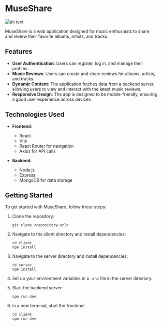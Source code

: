 # MuseShare
![alt text](./pics/home.png)

MuseShare is a web application designed for music enthusiasts to share and review their favorite albums, artists, and tracks. 

## Features


- **User Authentication**: Users can register, log in, and manage their profiles.
- **Music Reviews**: Users can create and share reviews for albums, artists, and tracks.
- **Dynamic Content**: The application fetches data from a backend server, allowing users to view and interact with the latest music reviews.
- **Responsive Design**: The app is designed to be mobile-friendly, ensuring a good user experience across devices.

## Technologies Used

- **Frontend**: 
  - React
  - Vite
  - React Router for navigation
  - Axios for API calls

- **Backend**: 
  - Node.js
  - Express
  - MongoDB for data storage

## Getting Started

To get started with MuseShare, follow these steps:

1. Clone the repository:
   ```
   git clone <repository-url>
   ```

2. Navigate to the client directory and install dependencies:
   ```
   cd client
   npm install
   ```

3. Navigate to the server directory and install dependencies:
   ```
   cd server
   npm install
   ```

4. Set up your environment variables in a `.env` file in the server directory.

5. Start the backend server:
   ```
   npm run dev
   ```

6. In a new terminal, start the frontend:
   ```
   cd client
   npm run dev
   ```
